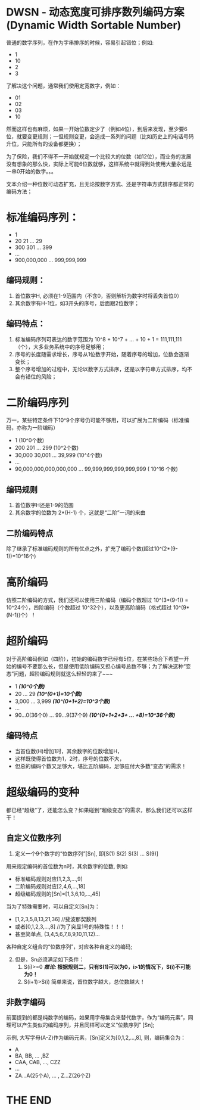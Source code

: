 # DWSN - 动态宽度可排序数列编码方案(Dynamic Width Sortable Number)

普通的数字序列，在作为字串排序的时候，容易引起错位；例如:
- 1
- 10
- 2
- 3

了解决这个问题，通常我们使用定宽数字，例如：
- 01
- 02
- 03
- 10

然而这样也有麻烦，如果一开始位数定少了（例如4位），到后来发现，至少要6位，就要变更规则；一但规则变更，会造成一系列的问题（比如历史上的电话号码升位，只能所有的设备都更换）；

为了保险，我们不得不一开始就规定一个比较大的位数（如12位），而业务的发展没有想象的那么快，实际上可能6位数就够，这样系统中就得到处使用大量永远是一串0开始的数字。。。

文本介绍一种位数可动态扩充，且无论按数字方式、还是字符串方式排序都正常的编码方法；

# 标准编码序列：
- 1
- 20 21 ... 29
- 300 301 ... 399
- ...
- 900,000,000 ... 999,999,999

## 编码规则：
1. 首位数字H, 必须在1-9范围内（不含0，否则解析为数字时将丢失首位0）
2. 其余数字有H-1位，如3开头的序号，后面跟2位数字；

## 编码特点：
1. 标准编码序列可表达的数字范围为 10^8 + 10^7 + ... + 10 + 1 = 111,111,111 （个），大多业务系统中的序号足够用；
2. 序号的长度随需求增长，序号从1位数字开始，随着序号的增加，位数会逐渐变长；
3. 整个序号增加的过程中，无论以数字方式排序，还是以字符串方式排序，均不会有错位的风险；


# 二阶编码序列
万一，某些特定条件下10^9个序号仍可能不够用，可以扩展为二阶编码（标准编码，亦称为一阶编码）
- 1                   (10^0个数)
- 200 201 ... 299     (10^2个数)
- 30,000 30,001 ... 39,999 (10^4个数)
- ...
- 90,000,000,000,000,000 ...  99,999,999,999,999,999 ( 10^16 个数)

## 编码规则
1. 首位数字H还是1-9的范围
2. 其余数字的位数为 2*(H-1) 个，这就是“二阶”一词的来由

## 二阶编码特点
除了继承了标准编码规则的所有优点之外，扩充了编码个数(超过10^(2*(9-1))=10^16个)

# 高阶编码
仿照二阶编码的方式，我们还可以使用三阶编码（编码个数超过 10^(3\*(9-1)) = 10^24个），四阶编码（个数超过 10^32个），以及更高阶编码（格式超过 10^(9*(N-1))个）！

# 超阶编码
对于高阶编码例如（四阶），初始的编码数字已经有5位，在某些场合下希望一开始的编号不要那么长，但是使用低阶编码又担心编号总数不够；为了解决这种“变态”问题，超阶编码规则就这么轻轻的来了~~~
- 1 ***(10^0个数)***
- 20 ... 29 ***(10^(0+1)=10个数)***
- 3,000 ... 3,999 ***(10^(0+1+2)=10^3个数)***
- ...
- 90...0(36个0)  ... 99...9(37个9)  ***(10^(0+1+2+3+ ... +8)=10^36个数)***

## 编码特点
- 当首位数(H)增加1时，其余数字的位数增加H，
- 这样既使得首位数为1，2时，序号的位数不大，
- 但总的编码个数又足够大，堪比五阶编码，足够应付大多数“变态”的需求！

# 超级编码的变种
都已经“超级”了，还能怎么变？如果碰到“超级变态”的需求，那么我们还可以这样干！

## 自定义位数序列
1. 定义一个9个数字的“位数序列”[Sn], 即[S(1) S(2) S(3) ... S(9)]

用来规定编码的首位数为n时，其余数字的位数, 例如:
   - 标准编码规则对应[1,2,3,...,9]
   - 二阶编码规则对应[2,4,6,...,18]
   - 超级编码规则的[Sn]=[1,3,6,10,...,45]

当为了特殊需要时，可以自定义[Sn]为：
   - [1,2,3,5,8,13,21,36]  //斐波那契数列
   - 或者[0,1,2,3,...,8] //为了突显1号的特殊性！！！
   - 甚至简单点, (3,4,5,6,7,8,9,10,11,12)...

各种自定义组合的“位数序列”，对应各种自定义的编码;

2. 但是，Sn必须满足如下条件：
   1. S(i)>=0 ***推论:* 根据规则二，只有S(1)可以为0，i>1的情况下，S(i)不可能为0！**
   2. S(i+1)>S(i) 简单来说，首位数字越大，总位数越大！

## 非数字编码
前面提到的都是纯数字的编码，如果用字母集合来替代数字，作为“编码元素”，同理可以产生类似的编码序列，并且同样可以定义“位数序列” [Sn];

示例, 大写字母(A-Z)作为编码元素，[Sn]定义为[0,1,2,...,8], 则，编码集合为：
- A
- BA, BB, ... ,BZ
- CAA, CAB, ..., CZZ
- ...
- ZA...A(25个A), ... , Z...Z(26个Z)

# THE END
